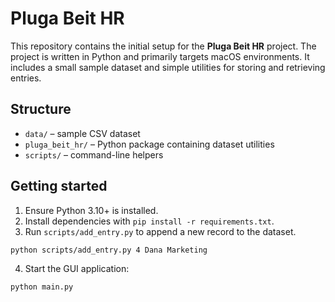# Pluga Beit HR

This repository contains the initial setup for the **Pluga Beit HR** project. The
project is written in Python and primarily targets macOS environments. It
includes a small sample dataset and simple utilities for storing and retrieving
entries.

## Structure

- `data/` – sample CSV dataset
- `pluga_beit_hr/` – Python package containing dataset utilities
- `scripts/` – command-line helpers

## Getting started

1. Ensure Python 3.10+ is installed.
2. Install dependencies with `pip install -r requirements.txt`.
3. Run `scripts/add_entry.py` to append a new record to the dataset.

```bash
python scripts/add_entry.py 4 Dana Marketing
```

4. Start the GUI application:

```bash
python main.py
```
